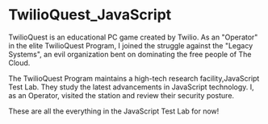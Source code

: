 # TwilioQuest_JavaScript


TwilioQuest is an educational PC game created by Twilio. As an "Operator" in the elite TwilioQuest Program, I joined the struggle against the "Legacy Systems", an evil organization bent on dominating the free people of The Cloud. 

The TwilioQuest Program maintains a high-tech research facility,JavaScript Test Lab. They study the latest advancements in JavaScript technology. I, as an Operator, visited the station and review their security posture.


These are all the everything in the JavaScript Test Lab for now!
